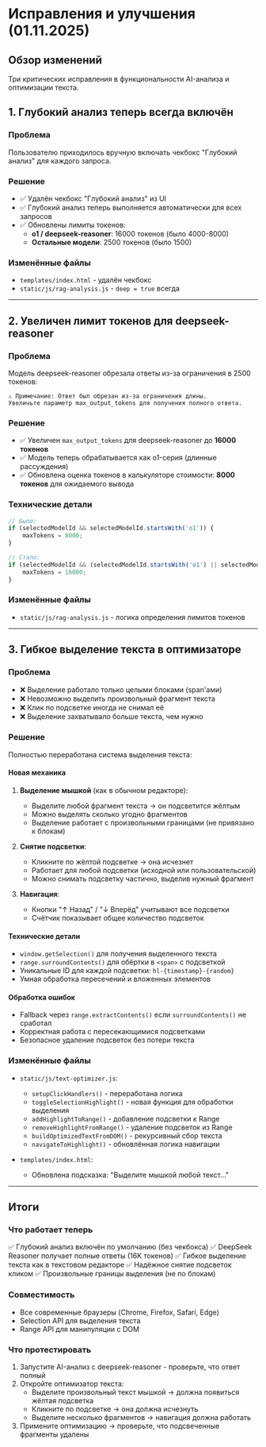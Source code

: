 # Исправления и улучшения (01.11.2025)

## Обзор изменений

Три критических исправления в функциональности AI-анализа и оптимизации текста.

## 1. Глубокий анализ теперь всегда включён

### Проблема
Пользователю приходилось вручную включать чекбокс "Глубокий анализ" для каждого запроса.

### Решение
- ✅ Удалён чекбокс "Глубокий анализ" из UI
- ✅ Глубокий анализ теперь выполняется автоматически для всех запросов
- ✅ Обновлены лимиты токенов:
  - **o1 / deepseek-reasoner**: 16000 токенов (было 4000-8000)
  - **Остальные модели**: 2500 токенов (было 1500)

### Изменённые файлы
- `templates/index.html` - удалён чекбокс
- `static/js/rag-analysis.js` - `deep = true` всегда

---

## 2. Увеличен лимит токенов для deepseek-reasoner

### Проблема
Модель deepseek-reasoner обрезала ответы из-за ограничения в 2500 токенов:
```
⚠️ Примечание: Ответ был обрезан из-за ограничения длины. 
Увеличьте параметр max_output_tokens для получения полного ответа.
```

### Решение
- ✅ Увеличен `max_output_tokens` для deepseek-reasoner до **16000 токенов**
- ✅ Модель теперь обрабатывается как o1-серия (длинные рассуждения)
- ✅ Обновлена оценка токенов в калькуляторе стоимости: **8000 токенов** для ожидаемого вывода

### Технические детали
```javascript
// Было:
if (selectedModelId && selectedModelId.startsWith('o1')) {
    maxTokens = 8000;
}

// Стало:
if (selectedModelId && (selectedModelId.startsWith('o1') || selectedModelId === 'deepseek-reasoner')) {
    maxTokens = 16000;
}
```

### Изменённые файлы
- `static/js/rag-analysis.js` - логика определения лимитов токенов

---

## 3. Гибкое выделение текста в оптимизаторе

### Проблема
- ❌ Выделение работало только целыми блоками (span'ами)
- ❌ Невозможно выделить произвольный фрагмент текста
- ❌ Клик по подсветке иногда не снимал её
- ❌ Выделение захватывало больше текста, чем нужно

### Решение
Полностью переработана система выделения текста:

#### Новая механика
1. **Выделение мышкой** (как в обычном редакторе):
   - Выделите любой фрагмент текста → он подсветится жёлтым
   - Можно выделять сколько угодно фрагментов
   - Выделение работает с произвольными границами (не привязано к блокам)

2. **Снятие подсветки**:
   - Кликните по жёлтой подсветке → она исчезнет
   - Работает для любой подсветки (исходной или пользовательской)
   - Можно снимать подсветку частично, выделив нужный фрагмент

3. **Навигация**:
   - Кнопки "↑ Назад" / "↓ Вперёд" учитывают все подсветки
   - Счётчик показывает общее количество подсветок

#### Технические детали
- `window.getSelection()` для получения выделенного текста
- `range.surroundContents()` для обёртки в `<span>` с подсветкой
- Уникальные ID для каждой подсветки: `hl-{timestamp}-{random}`
- Умная обработка пересечений и вложенных элементов

#### Обработка ошибок
- Fallback через `range.extractContents()` если `surroundContents()` не сработал
- Корректная работа с пересекающимися подсветками
- Безопасное удаление подсветок без потери текста

### Изменённые файлы
- `static/js/text-optimizer.js`:
  - `setupClickHandlers()` - переработана логика
  - `toggleSelectionHighlight()` - новая функция для обработки выделения
  - `addHighlightToRange()` - добавление подсветки к Range
  - `removeHighlightFromRange()` - удаление подсветок из Range
  - `buildOptimizedTextFromDOM()` - рекурсивный сбор текста
  - `navigateToHighlight()` - обновлённая логика навигации

- `templates/index.html`:
  - Обновлена подсказка: "Выделите мышкой любой текст..."

---

## Итоги

### Что работает теперь
✅ Глубокий анализ включён по умолчанию (без чекбокса)
✅ DeepSeek Reasoner получает полные ответы (16K токенов)
✅ Гибкое выделение текста как в текстовом редакторе
✅ Надёжное снятие подсветок кликом
✅ Произвольные границы выделения (не по блокам)

### Совместимость
- Все современные браузеры (Chrome, Firefox, Safari, Edge)
- Selection API для выделения текста
- Range API для манипуляции с DOM

### Что протестировать
1. Запустите AI-анализ с deepseek-reasoner - проверьте, что ответ полный
2. Откройте оптимизатор текста:
   - Выделите произвольный текст мышкой → должна появиться жёлтая подсветка
   - Кликните по подсветке → она должна исчезнуть
   - Выделите несколько фрагментов → навигация должна работать
3. Примените оптимизацию → проверьте, что подсвеченные фрагменты удалены
